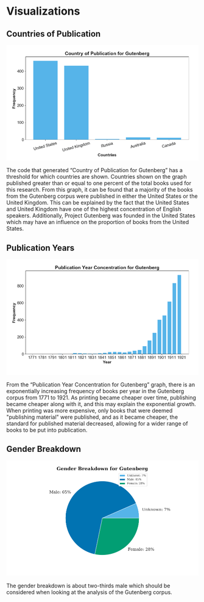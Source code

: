 # Visualizations

## Countries of Publication

![](images/country_of_publication.png "Countries of Publication")

The code that generated “Country of Publication for Gutenberg” has a threshold for which 
countries are shown. Countries shown on the graph published greater than or equal to one percent 
of the total books used for this research. From this graph, it can be found that a majority of 
the books from the Gutenberg corpus were published in either the United States or the United 
Kingdom. This can be explained by the fact that the United States and United Kingdom have one of 
the highest concentration of English speakers. Additionally, Project Gutenberg was founded in the 
United States which may have an influence on the proportion of books from the United States.


## Publication Years

![](images/publication_year.png "Years of Publication")

From the “Publication Year Concentration for Gutenberg” graph, there is an exponentially 
increasing frequency of books per year in the Gutenberg corpus from 1771 to 1921. As printing 
became cheaper over time, publishing became cheaper along with it, and this may explain the 
exponential growth. When printing was more expensive, only books that were deemed "publishing 
material" were published, and as it became cheaper, the standard for published material 
decreased, allowing for a wider range of books to be put into publication.

## Gender Breakdown

![](images/author_gender_chart.png "Author Gender Breakdown")

The gender breakdown is about two-thirds male which should be considered when looking at the 
analysis of the Gutenberg corpus.
